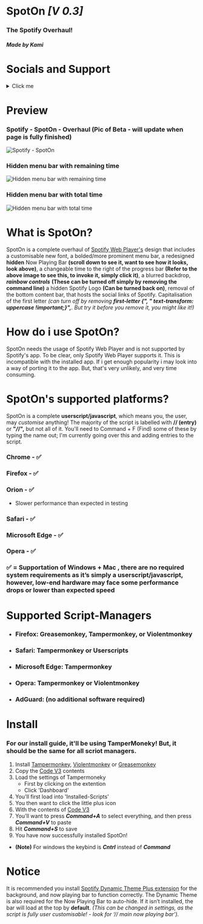 # **SpotOn *[V 0.3]***
### The Spotify Overhaul!
##### Made by ***Kami***


# Socials and Support
<details><summary>Click me</summary>
<p>

### [Support via Discord](https://discord.gg/pjNn2M22ct)
### [Buy me a coffee](https://www.buymeacoffee.com/KamiAMVS)
### [YouTube](https://www.youtube.com/channel/UCzSgmjr--CdIPmdkdiLRNow)

</p>
</details>


# Preview


### Spotify - SpotOn - Overhaul (Pic of Beta - will update when page is fully finished)


![Spotify - SpotOn](https://user-images.githubusercontent.com/103985728/195334253-10d5066e-a6f8-4f45-91ba-3b3da8cc6959.jpeg)



### Hidden menu bar with remaining time


![Hidden menu bar with remaining time](https://user-images.githubusercontent.com/103985728/195015082-d31a1ecf-1df0-4a8f-8051-c78f0bfef0a9.png)


### Hidden menu bar with total time


![Hidden menu bar with total time](https://user-images.githubusercontent.com/103985728/195015092-5f12509b-b312-4884-b179-35a3c4f7d064.png)


# What is SpotOn?


SpotOn is a complete overhaul of [Spotify Web Player's](https://open.spotify.com/) design that includes a customisable new font, a bolded/more prominent menu bar, a redesigned __hidden__ Now Playing Bar __(scroll down to see it, want to see how it looks, look above)__, a changeable time to the right of the progress bar __(Refer to the above image to see this, to invoke it, simply click it)__, a blurred backdrop, ___rainbow controls___ __(These can be turned off simply by removing the command line)__ a hidden Spotify Logo __(Can be turned back on)__, removal of the bottom content bar, that hosts the social links of Spotify. Capitalisation of the first letter _(can turn off by removing ___first-letter {", "    text-transform: uppercase !important;}",___. But try it before you remove it, you might like it!)_



# How do i use SpotOn?


SpotOn needs the usage of Spotify Web Player and is not supported by Spotify's app. To be clear, only Spotify Web Player supports it. 
This is incompatible with the installed app. If i get enough popularity i may look into a way of porting it to the app. But, that's very
unlikely, and very time consuming. 


# SpotOn's supported platforms?


SpotOn is a complete **userscript/javascript**, which means you, the user, may _customise_ anything! The majority of the script is labelled with **// (entry)** or **"*/*/",** but not all of it. You'll need to Command + F (Find) some of these by typing the name out; I'm currently going over this and adding entries to the script.


### Chrome -  ✅


### Firefox -  ✅


### Orion -  ✅
 - Slower performance than expected in testing


### Safari - ✅


### Microsoft Edge - ✅


### Opera - ✅



### ✅ = Supportation of __Windows + Mac__ , there are no required system requirements as it’s simply a userscript/javascript, however, low-end hardware may face some performance drops or lower than expected speed


# Supported Script-Managers


- ### Firefox: Greasemonkey, Tampermonkey, or Violentmonkey
- ### Safari: Tampermonkey or Userscripts
- ### Microsoft Edge: Tampermonkey
- ### Opera: Tampermonkey or Violentmonkey
- ### AdGuard: (no additional software required)

# Install


### For our install guide, it'll be using TamperMoneky! But, it should be the same for all scriot managers.
1. Install [Tampermonkey](https://www.tampermonkey.net/), [Violentmonkey](https://violentmonkey.github.io/get-it/) or [Greasemonkey](https://addons.mozilla.org/en-GB/firefox/addon/greasemonkey/)
2. Copy the [Code V3](https://github.com/SenpaiHunters/SpotOn/blob/17c1e80474aa0a969558c83eec151501737aa2fd/Code%20V3) contents
3. Load the settings of Tampermoneky
   - First by clicking on the extention
   - Click 'Dashboard'
4. You'll first load into 'Installed-Scripts'
5. You then want to click the little plus icon
6. With the contents of [Code V3](https://github.com/SenpaiHunters/SpotOn/blob/17c1e80474aa0a969558c83eec151501737aa2fd/Code%20V3)
7. You'll want to press ___Command+A___ to select everything, and then press ___Command+V___ to paste
8. Hit ___Command+S___ to save
9. You have now successfully installed SpotOn!
  - __(Note)__ For windows the keybind is ___Cntrl___ instead of ___Command___
  
  
# Notice
It is recommended you install [Spotify Dynamic Theme Plus extension](https://chrome.google.com/webstore/detail/spotify-dynamic-theme-plu/bhonlncoengmlbidemffnajjlaijkemm) for the background, and now playing bar to function correctly. The Dynamic Theme is also required for the Now Playing Bar to auto-hide. If it isn’t installed, the bar will load at the top by __default__. _(This can be changed in settings, as the script is fully user customisable! - look for ‘//  main now playing bar’)._
